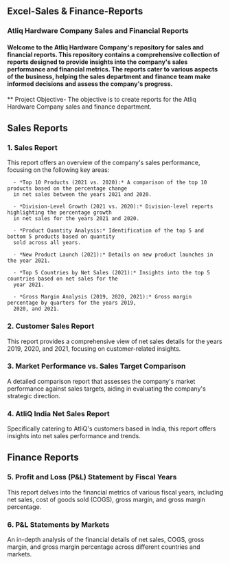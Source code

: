 ## Excel-Sales & Finance-Reports

### Atliq Hardware Company Sales and Financial Reports

#### Welcome to the Atliq Hardware Company's repository for sales and financial reports. This repository contains a comprehensive collection of reports designed to provide insights into the company's sales performance and financial metrics. The reports cater to various aspects of the business, helping the sales department and finance team make informed decisions and assess the company's progress.


** Project Objective- The objective is to create reports for the Atliq Hardware Company sales and finance department.

## Sales Reports

### 1. Sales Report

This report offers an overview of the company's sales performance, focusing on the following key areas:
      
      - *Top 10 Products (2021 vs. 2020):* A comparison of the top 10 products based on the percentage change 
      in net sales between the years 2021 and 2020.
      
      - *Division-Level Growth (2021 vs. 2020):* Division-level reports highlighting the percentage growth 
      in net sales for the years 2021 and 2020.
      
      - *Product Quantity Analysis:* Identification of the top 5 and bottom 5 products based on quantity 
      sold across all years.
      
      - *New Product Launch (2021):* Details on new product launches in the year 2021.
      
      - *Top 5 Countries by Net Sales (2021):* Insights into the top 5 countries based on net sales for the 
      year 2021.
      
      - *Gross Margin Analysis (2019, 2020, 2021):* Gross margin percentage by quarters for the years 2019, 
      2020, and 2021.


### 2. Customer Sales Report

This report provides a comprehensive view of net sales details for the years 2019, 2020, and 2021, focusing on customer-related insights.

### 3. Market Performance vs. Sales Target Comparison

A detailed comparison report that assesses the company's market performance against sales targets, aiding in evaluating the company's strategic direction.

### 4. AtliQ India Net Sales Report

Specifically catering to AtliQ's customers based in India, this report offers insights into net sales performance and trends.

## Finance Reports

### 5. Profit and Loss (P&L) Statement by Fiscal Years

This report delves into the financial metrics of various fiscal years, including net sales, cost of goods sold (COGS), gross margin, and gross margin percentage.

### 6. P&L Statements by Markets

An in-depth analysis of the financial details of net sales, COGS, gross margin, and gross margin percentage across different countries and markets.





 
